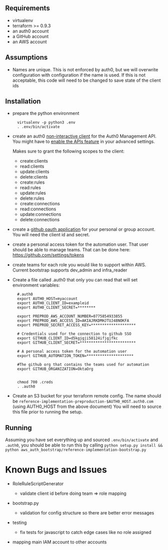## Requirements
* virtualenv
* terraform >= 0.9.3
* an auth0 account
* a GitHub account
* an AWS account

## Assumptions
* Names are unique. This is not enforced by auth0, but we will overwrite
configuration with configuration if the name is used. If this is not
acceptable, this code will need to be changed to save state of the client ids

## Installation
* prepare the python environment

        virtualenv -p python3 .env
        . .env/bin/activate

* create an auth0 [non-interactive client](https://auth0.com/docs/api/management/v2/tokens#1-create-a-client) for the
  Auth0 Management API.  You might have to [enable the APIs feature](https://manage.auth0.com/#/account/advanced)
    in your advanced settings.

    Makes sure to grant the following scopes to the client:
    * create:clients
    * read:clients
    * update:clients
    * delete:clients
    * create:rules
    * read:rules
    * update:rules
    * delete:rules
    * create:connections
    * read:connections
    * update:connections
    * delete:connections

* create a [github oauth application](https://auth0.com/docs/connections/social/github)
for your personal or group account. You will need the client id and secret.

* create a personal access token for the automation user. That user
 should be able to manage teams. That can be done here: https://github.com/settings/tokens

* create teams for each role you would like to support within AWS.
Current bootstrap supports dev_admin and infra_reader

* Create a file called .auth0 that only you can read that will set
environment variables:

        #.auth0
        export AUTH0_HOST=myaccount
        export AUTH0_CLIENT_ID=exampleid
        export AUTH0_CLIENT_SECRET=********

        export PREPROD_AWS_ACCOUNT_NUMBER=0775854933855
        export PREPROD_AWS_ACCESS_ID=AKIAJRKDMHJTUJ48NOKFA
        export PREPROD_SECRET_ACCESS_KEY=********************

        # Credentials used for the connection to github SSO
        export GITHUB_CLIENT_ID=d5kgjgji58124ifjgjfkc
        export GITHUB_CLIENT_SECRET=*************************

        # A personal access token for the automation user
        export GITHUB_AUTOMATION_TOKEN=*********************

        #The github org that contains the teams used for automation
        export GITHUB_ORGANIZATION=OktaOrg


        chmod 700 .creds
        . .auth0
* Create an S3 bucket for your terraform remote config. The name should be
  `reference-implementation-preproduction-$AUTH0_HOST.auth0.com` (using AUTH0\_HOST from the above document)
You will need to source this file prior to running the setup.

## Running

Assuming you have set everything up and sourced `.env/bin/activate` and `.auth0`, you should be able to run this by
calling `python setup.py install && python aws_auth_bootstrap/reference-implementation-bootstrap.py`

# Known Bugs and Issues
- RoleRuleScriptGenerator
    - validate client id before doing team => role mapping

- bootstrap.py
    - validation for config structure so there are better error messages

- testing
    - fix tests for javascript to catch edge cases like no role assigned

- mapping main IAM account to other accounts
